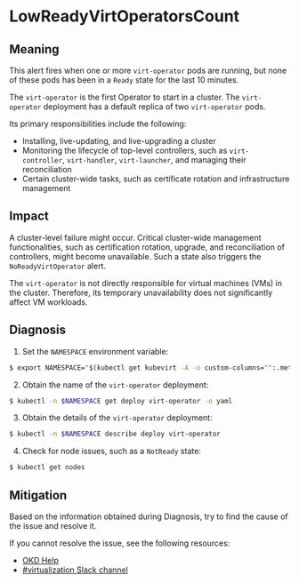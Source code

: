 # LowReadyVirtOperatorsCount 
<!-- Edited by Jiří Herrmann, 8 Nov 2022 -->

## Meaning

This alert fires when one or more `virt-operator` pods are running, but none of these pods has been in a `Ready` state for the last 10 minutes.

The `virt-operator` is the first Operator to start in a cluster. The `virt-operator` deployment has a default replica of two `virt-operator` pods.

Its primary responsibilities include the following: 

- Installing, live-updating, and live-upgrading a cluster
- Monitoring the lifecycle of top-level controllers, such as `virt-controller`, `virt-handler`, `virt-launcher`, and managing their reconciliation
- Certain cluster-wide tasks, such as certificate rotation and infrastructure management

## Impact

A cluster-level failure might occur. Critical cluster-wide management functionalities, such as certification rotation, upgrade, and reconciliation of controllers, might become unavailable. Such a state also triggers the `NoReadyVirtOperator` alert.

The `virt-operator` is not directly responsible for virtual machines (VMs) in the cluster. Therefore, its temporary unavailability does not significantly affect VM workloads.

## Diagnosis

1. Set the `NAMESPACE` environment variable:
```bash
$ export NAMESPACE="$(kubectl get kubevirt -A -o custom-columns="":.metadata.namespace)"
```
2. Obtain the name of the `virt-operator` deployment:
```bash
$ kubectl -n $NAMESPACE get deploy virt-operator -o yaml
```
3. Obtain the details of the `virt-operator` deployment:
```bash
$ kubectl -n $NAMESPACE describe deploy virt-operator
```
4. Check for node issues, such as a `NotReady` state:
```bash
$ kubectl get nodes
```

## Mitigation

Based on the information obtained during Diagnosis, try to find the cause of the issue and resolve it.

<!--DS: If you cannot resolve the issue, log in to the link:https://access.redhat.com[Customer Portal] and open a support case, attaching the artifacts gathered during the Diagnosis procedure.-->
<!--USstart-->
If you cannot resolve the issue, see the following resources:

- [OKD Help](https://www.okd.io/help/)
- [#virtualization Slack channel](https://kubernetes.slack.com/channels/virtualization)
<!--USend-->